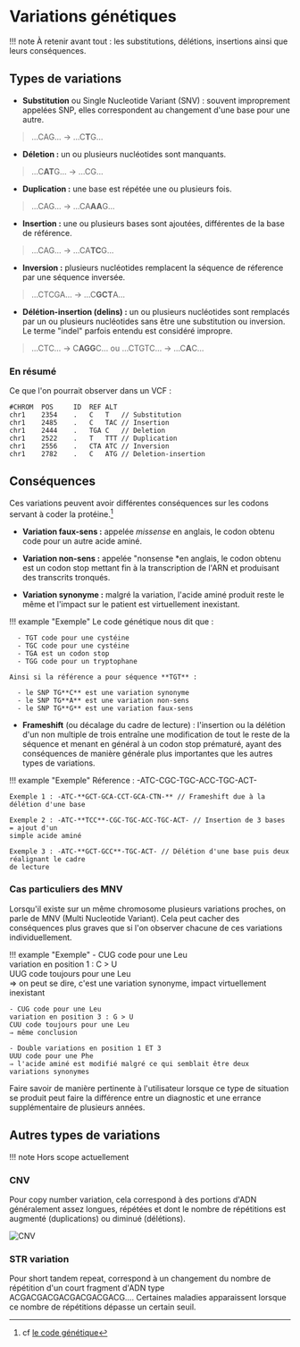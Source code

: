 # Variations génétiques

!!! note
    À retenir avant tout : les substitutions, délétions, insertions ainsi que leurs
    conséquences.

## Types de variations

- **Substitution** ou Single Nucleotide Variant (SNV) : souvent improprement appelées
  SNP, elles correspondent au changement d'une base pour une autre.

> …CAG… → …C**T**G…

- **Déletion :** un ou plusieurs nucléotides sont manquants.

> …C**AT**G… → …CG…

- **Duplication :** une base est répétée une ou plusieurs fois.

> …CAG… → …CA**AA**G…

- **Insertion :** une ou plusieurs bases sont ajoutées, différentes de la base de
  référence.

> …CAG… → …CA**TC**G…

- **Inversion :** plusieurs nucléotides remplacent la séquence de réference par une
  séquence inversée.

> …CTCGA… → …C**GCT**A…

- **Délétion-insertion (delins) :** un ou plusieurs nucléotides sont remplacés par un ou
  plusieurs nucléotides sans être une substitution ou inversion. Le terme "indel"
  parfois entendu est considéré impropre.

> …CTC… → C**AGG**C… ou …CTGTC… → …C**A**C…

### En résumé

Ce que l'on pourrait observer dans un VCF :

```text
#CHROM	POS     ID	REF	ALT
chr1	2354	.	C	T	// Substitution
chr1	2485	.	C	TAC // Insertion
chr1	2444	.	TGA	C	// Deletion
chr1	2522	.	T	TTT	// Duplication
chr1	2556	.	CTA	ATC // Inversion
chr1	2782	.	C	ATG // Deletion-insertion
```

## Conséquences

Ces variations peuvent avoir différentes conséquences sur les codons servant à coder la
protéine.[^1]

- **Variation faux-sens :** appelée _missense_ en anglais, le codon obtenu code pour un
  autre acide aminé.

- **Variation non-sens :** appelée "nonsense *en anglais, le codon obtenu est un codon
  stop mettant fin à la transcription de l'ARN et produisant des transcrits tronqués.

- **Variation synonyme :** malgré la variation, l'acide aminé produit reste le même et
  l'impact sur le patient est virtuellement inexistant.

!!! example "Exemple"
    Le code génétique nous dit que :

      - TGT code pour une cystéine
      - TGC code pour une cystéine
      - TGA est un codon stop
      - TGG code pour un tryptophane

    Ainsi si la référence a pour séquence **TGT** :

      - le SNP TG**C** est une variation synonyme
      - le SNP TG**A** est une variation non-sens
      - le SNP TG**G** est une variation faux-sens

- **Frameshift** (ou décalage du cadre de lecture) : l'insertion ou la délétion d'un non
  multiple de trois entraîne une modification de tout le reste de la séquence et menant
  en général à un codon stop prématuré, ayant des conséquences de manière générale plus
  importantes que les autres types de variations.

!!! example "Exemple"
    Réference : -ATC-CGC-TGC-ACC-TGC-ACT-

    Exemple 1 : -ATC-**GCT-GCA-CCT-GCA-CTN-** // Frameshift due à la délétion d'une base

    Exemple 2 : -ATC-**TCC**-CGC-TGC-ACC-TGC-ACT- // Insertion de 3 bases = ajout d'un
    simple acide aminé

    Exemple 3 : -ATC-**GCT-GCC**-TGC-ACT- // Délétion d'une base puis deux réalignant le cadre
    de lecture

[^1]: cf [le code génétique](/ressources/newcomers/dna/#le-code-genetique)

### Cas particuliers des MNV

Lorsqu'il existe sur un même chromosome plusieurs variations proches, on parle de MNV
(Multi Nucleotide Variant). Cela peut cacher des conséquences plus graves que si l'on
observer chacune de ces variations individuellement.

!!! example "Exemple"
    - CUG code pour une Leu\
    variation en position 1 : C > U\
    UUG code toujours pour une Leu\
    ⇒ on peut se dire, c'est une variation synonyme, impact virtuellement inexistant

    - CUG code pour une Leu
    variation en position 3 : G > U
    CUU code toujours pour une Leu
    ⇒ même conclusion

    - Double variations en position 1 ET 3
    UUU code pour une Phe
    ⇒ l'acide aminé est modifié malgré ce qui semblait être deux variations synonymes

Faire savoir de manière pertinente à l'utilisateur lorsque ce type de situation se
produit peut faire la différence entre un diagnostic et une errance supplémentaire de
plusieurs années.

## Autres types de variations

!!! note
    Hors scope actuellement

### CNV

Pour copy number variation, cela correspond à des portions d'ADN généralement assez
longues, répétées et dont le nombre de répétitions est augmenté (duplications) ou
diminué (délétions).

![[![CNV](./images/cnv.jpg)](./images/cnv.jpg)](../images/cnv.jpg)

### STR variation

Pour short tandem repeat, correspond à un changement du nombre de répétition d'un court
fragment d'ADN type ACGACGACGACGACGACGACG…. Certaines maladies apparaissent lorsque ce
nombre de répétitions dépasse un certain seuil.
